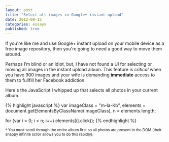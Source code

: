 ```yaml
---
layout: post
title: "Select all images in Google+ instant upload"
date: 2012-09-15
categories: essays
published: true
---
```


If you're like me and use Google+ instant upload on your mobile device as a free image repository, then you're going to need a good way to move them around.

Perhaps I’m blind or an idiot, but, I have not found a UI for selecting or moving all images in the instant upload album. This feature is *critical* when you have 900 images and your wife is demanding **immediate** access to them to fullfill her Facebook addiction.

Here's the JavaScript I whipped up that selects all photos in your current album.

{% highlight javascript %}
var imageClass = "m-la-Kb",
    elements = document.getElementsByClassName(imageClass),
    n = elements.length;

for (var i = 0; i < n; i++)
  elements[i].click();
{% endhighlight %}

<p class="note">
  <small>
    * You must scroll through the entire album first so all photos are present in the DOM (their snappy infinite scroll allows you to do this rapidly).
  </small>
</p>
